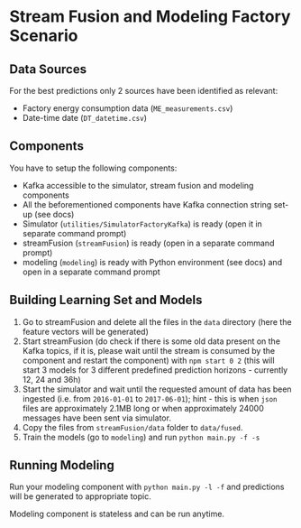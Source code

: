 # Stream Fusion and Modeling Factory Scenario


## Data Sources

For the best predictions only 2 sources have been identified as relevant:

* Factory energy consumption data (```ME_measurements.csv```)
* Date-time date (```DT_datetime.csv```)

## Components

You have to setup the following components:

* Kafka accessible to the simulator, stream fusion and modeling components
* All the beforementioned components have Kafka connection string set-up (see docs)
* Simulator (```utilities/SimulatorFactoryKafka```) is ready (open it in separate command prompt)
* streamFusion (```streamFusion```) is ready (open in a separate command prompt)
* modeling (```modeling```) is ready with Python environment (see docs) and open in a separate command prompt



## Building Learning Set and Models

1. Go to streamFusion and delete all the files in the ```data``` directory (here the feature vectors will be generated)
2. Start streamFusion (do check if there is some old data present on the Kafka topics, if it is, please wait until the stream is consumed by the component and restart the component) with ```npm start 0 2``` (this will start 3 models for 3 different predefined prediction horizons - currently 12, 24 and 36h)
3. Start the simulator and wait until the requested amount of data has been ingested (i.e. from ```2016-01-01``` to ```2017-06-01```); hint - this is when ```json``` files are approximately 2.1MB long or when approximately 24000 messages have been sent via simulator.
4. Copy the files from ```streamFusion/data``` folder to ```data/fused```.
5. Train the models (go to ```modeling```) and run ```python main.py -f -s```


## Running Modeling

Run your modeling component with ```python main.py -l -f``` and predictions will be generated to appropriate topic.

Modeling component is stateless and can be run anytime.